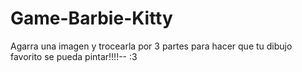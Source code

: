 # Game-Barbie-Kitty

Agarra una imagen y trocearla por 3 partes para hacer que tu dibujo favorito se pueda pintar!!!!-- :3
